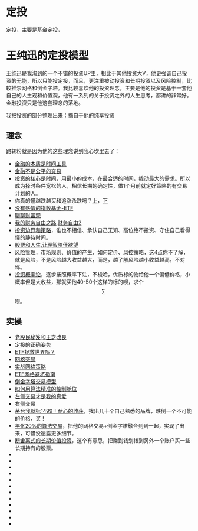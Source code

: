 # 定投

定投，主要是基金定投，

# 王纯迅的定投模型

王纯迅是我淘到的一个不错的投资UP主，相比于其他投资大V，他更强调自己投资的无能，所以只能投定投，而且，更注重被动投资和长期投资以及风险控制，比较推崇网格和倒金字塔。我比较喜欢他的投资理念，主要是他的投资是基于一套他自己的人生观和价值观，他有一系列的关于投资之外的人生思考，都讲的非常好。金融投资只是他这套理念的落地。

我把投资的部分整理出来：摘自于他的[纯享投资](https://space.bilibili.com/479817898/channel/collectiondetail?sid=9012&ctype=0)

## 理念

路转粉就是因为他的这些理念说到我心坎里去了：

- [金融的本质是时间工具](https://www.bilibili.com/video/BV1GE411B7eb)
- [金融不是公平的交易](https://www.bilibili.com/video/BV13E411i7PF/)
- [投资的核心是时间](https://www.bilibili.com/video/BV1t54y1Y74h/)，用最小的成本，在最合适的时间，撬动最大的需求。所以成为择时条件宽松的人，相信长期的确定性，做1个月前就定好策略的有交易计划的人。
- 你真的懂越跌越买和追涨杀跌吗？[上](https://www.bilibili.com/video/BV1t7411x751)，[下](https://www.bilibili.com/video/BV1J7411W7ef)
- [没有感情的指数基金-ETF](https://www.bilibili.com/video/BV1yy4y127kB)
- [聊聊财富观](https://www.bilibili.com/video/BV1kE411N75J)
- [我的财务自由之路](https://www.bilibili.com/video/BV1jf4y1R78n),[财务自由2](https://www.bilibili.com/video/BV1zv411673r)
- [投资边界和策略](https://www.bilibili.com/video/BV1C54y1s7yZ)，谁也不相信、承认自己无知、高位绝不投资、守住自己看得懂的静待时间。
- [股票和人生,让理智陪伴欲望](https://www.bilibili.com/video/BV1D54y1y7qA)
- [风险管理](https://www.bilibili.com/video/BV1MT4y1M7TA/)，市场规则、价值的产生、如何定价、风控策略，这4点你不了解，就是风险，不是风险越大收益越大，而是，越了解风险越小收益越高，不对称。
- [投资概率论](https://www.bilibili.com/video/BV1Ri4y1N7iW/)，逐步按照概率下注，不梭哈，优质标的物给他一个偏低价格，小概率但是大收益，那就买他40-50个这样的标的呗，求个$$\sum$$呗。

## 实操

- [老股民秘笈和王之改良](https://www.bilibili.com/video/BV1pr4y1w79f)
- [定投的正确姿势](https://www.bilibili.com/video/BV15E411N7oA)
- [ETF拯救世界吗？](https://www.bilibili.com/video/BV1GE411u7A9)
- [网格交易](https://www.bilibili.com/video/BV1ey4y1m7Pm)
- [实战网格策略](https://www.bilibili.com/video/BV1WU4y1472a)
- [ETF网格避坑指南](https://www.bilibili.com/video/BV1Zv4115796)
- [倒金字塔交易模型](https://www.bilibili.com/video/BV1Jy4y1J7Ev)
- [如何用算法精准的控制舱位](https://www.bilibili.com/video/BV1fv411N7jC/)
- [左侧交易才是我的真爱](https://www.bilibili.com/video/BV1jq4y1T7BA)
- [右侧交易](https://www.bilibili.com/video/BV17U4y177Ve/)
- [茅台我就标1499！耐心的收获](https://www.bilibili.com/video/BV1Ly4y177vK/)，找出几十个自己熟悉的品牌，跌倒一个不可能的价格，买！
- [年化20%的算法交易](https://www.bilibili.com/video/BV1d5411P7Lt)，把他的网格交易+倒金字塔融合到到一起，实现了出来，可惜没透露更多细节。
- [断舍离式的长期价值投资](https://www.bilibili.com/video/BV16K4y1m7qv)，这个有意思，把赚到钱划拨到另外一个账户买一些长期持有的股票。
- []()
- []()
- []()
- []()
- []()
- []()
- []()
- []()
- []()
- []()
- []()
- []()

